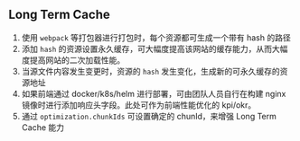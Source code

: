 ## Long Term Cache
1. 使用 `webpack` 等打包器进行打包时，每个资源都可生成一个带有 hash 的路径
2. 添加 `hash` 的资源设置永久缓存，可大幅度提高该网站的缓存能力，从而大幅度提高网站的二次加载性能。
3. 当源文件内容发生变更时，资源的 `hash` 发生变化，生成新的可永久缓存的资源地址
4. 如果前端通过 docker/k8s/helm 进行部署，可由团队人员自行在构建 nginx 镜像时进行添加响应头字段。此处可作为前端性能优化的 kpi/okr。
5. 通过 `optimization.chunkIds` 可设置确定的 chunId，来增强 Long Term Cache 能力